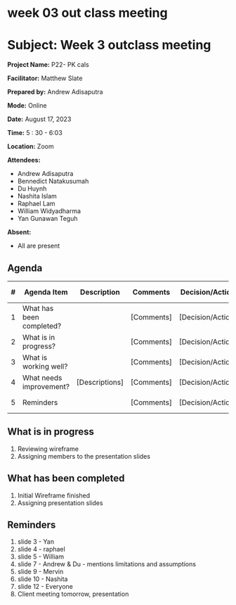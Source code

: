 # week 03 out class meeting

# **Subject: Week 3 outclass meeting**

**Project Name:** P22- PK cals

**Facilitator:** Matthew Slate

**Prepared by:** Andrew Adisaputra

**Mode:** Online

**Date:** August 17, 2023

**Time:** 5 : 30 - 6:03

**Location:** Zoom

**Attendees:**

- Andrew Adisaputra
- Bennedict Natakusumah
- Du Huynh
- Nashita Islam
- Raphael Lam
- William Widyadharma
- Yan Gunawan Teguh

**Absent:**

- All are present

## **Agenda**

| # | Agenda Item | Description | Comments | Decision/Action | Who? | Items for Escalation |
| --- | --- | --- | --- | --- | --- | --- |
| 1 | What has been completed? |  | [Comments] | [Decision/Action] | [Who?] | [Items for Escalation] |
| 2 | What is in progress? |  | [Comments] | [Decision/Action] | [Who?] | [Items for Escalation] |
| 3 | What is working well? |  | [Comments] | [Decision/Action] | [Who?] | [Items for Escalation] |
| 4 | What needs improvement? | [Descriptions] | [Comments] | [Decision/Action] | [Who?] | [Items for Escalation] |
| 5 | Reminders |  | [Comments] | [Decision/Action] | [Who?] | [Items for Escalation] |

## What is in progress

1. Reviewing wireframe
2. Assigning members to the presentation slides

## What has been completed

1. Initial Wireframe finished
2. Assigning presentation slides

## Reminders

1. slide 3 - Yan
2. slide 4 - raphael 
3. slide 5 - William
4. slide 7 - Andrew & Du - mentions limitations and assumptions
5. slide 9 - Mervin
6. slide 10 - Nashita
7. slide 12 - Everyone
8. Client meeting tomorrow, presentation